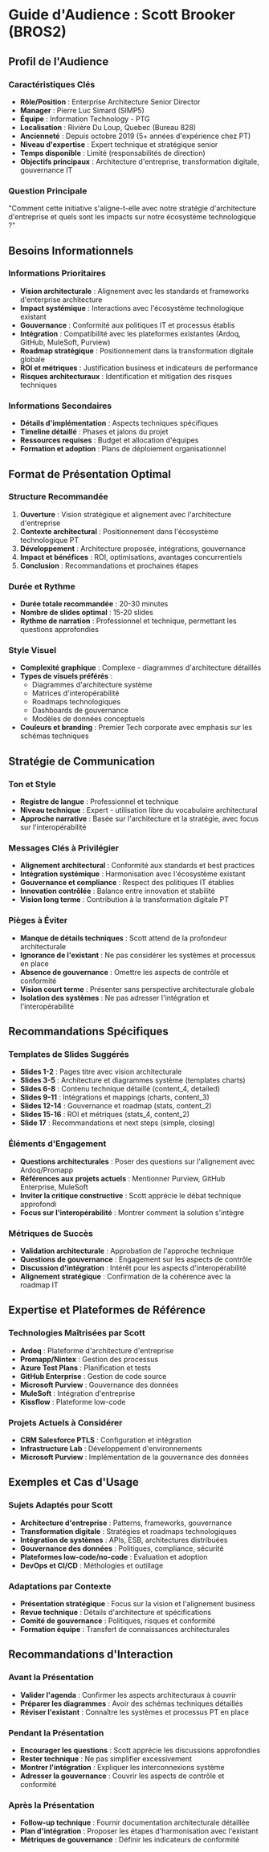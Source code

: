 # Guide d'Audience : Scott Brooker (BROS2)

## Profil de l'Audience

### Caractéristiques Clés
- **Rôle/Position** : Enterprise Architecture Senior Director
- **Manager** : Pierre Luc Simard (SIMP5)
- **Équipe** : Information Technology - PTG
- **Localisation** : Rivière Du Loup, Quebec (Bureau 828)
- **Ancienneté** : Depuis octobre 2019 (5+ années d'expérience chez PT)
- **Niveau d'expertise** : Expert technique et stratégique senior
- **Temps disponible** : Limité (responsabilités de direction)
- **Objectifs principaux** : Architecture d'entreprise, transformation digitale, gouvernance IT

### Question Principale
"Comment cette initiative s'aligne-t-elle avec notre stratégie d'architecture d'entreprise et quels sont les impacts sur notre écosystème technologique ?"

## Besoins Informationnels

### Informations Prioritaires
- **Vision architecturale** : Alignement avec les standards et frameworks d'enterprise architecture
- **Impact systémique** : Interactions avec l'écosystème technologique existant
- **Gouvernance** : Conformité aux politiques IT et processus établis
- **Intégration** : Compatibilité avec les plateformes existantes (Ardoq, GitHub, MuleSoft, Purview)
- **Roadmap stratégique** : Positionnement dans la transformation digitale globale
- **ROI et métriques** : Justification business et indicateurs de performance
- **Risques architecturaux** : Identification et mitigation des risques techniques

### Informations Secondaires
- **Détails d'implémentation** : Aspects techniques spécifiques
- **Timeline détaillé** : Phases et jalons du projet
- **Ressources requises** : Budget et allocation d'équipes
- **Formation et adoption** : Plans de déploiement organisationnel

## Format de Présentation Optimal

### Structure Recommandée
1. **Ouverture** : Vision stratégique et alignement avec l'architecture d'entreprise
2. **Contexte architectural** : Positionnement dans l'écosystème technologique PT
3. **Développement** : Architecture proposée, intégrations, gouvernance
4. **Impact et bénéfices** : ROI, optimisations, avantages concurrentiels
5. **Conclusion** : Recommandations et prochaines étapes

### Durée et Rythme
- **Durée totale recommandée** : 20-30 minutes
- **Nombre de slides optimal** : 15-20 slides
- **Rythme de narration** : Professionnel et technique, permettant les questions approfondies

### Style Visuel
- **Complexité graphique** : Complexe - diagrammes d'architecture détaillés
- **Types de visuels préférés** :
  - Diagrammes d'architecture système
  - Matrices d'interopérabilité
  - Roadmaps technologiques
  - Dashboards de gouvernance
  - Modèles de données conceptuels
- **Couleurs et branding** : Premier Tech corporate avec emphasis sur les schémas techniques

## Stratégie de Communication

### Ton et Style
- **Registre de langue** : Professionnel et technique
- **Niveau technique** : Expert - utilisation libre du vocabulaire architectural
- **Approche narrative** : Basée sur l'architecture et la stratégie, avec focus sur l'interopérabilité

### Messages Clés à Privilégier
- **Alignement architectural** : Conformité aux standards et best practices
- **Intégration systémique** : Harmonisation avec l'écosystème existant
- **Gouvernance et compliance** : Respect des politiques IT établies
- **Innovation contrôlée** : Balance entre innovation et stabilité
- **Vision long terme** : Contribution à la transformation digitale PT

### Pièges à Éviter
- **Manque de détails techniques** : Scott attend de la profondeur architecturale
- **Ignorance de l'existant** : Ne pas considérer les systèmes et processus en place
- **Absence de gouvernance** : Omettre les aspects de contrôle et conformité
- **Vision court terme** : Présenter sans perspective architecturale globale
- **Isolation des systèmes** : Ne pas adresser l'intégration et l'interopérabilité

## Recommandations Spécifiques

### Templates de Slides Suggérés
- **Slides 1-2** : Pages titre avec vision architecturale
- **Slides 3-5** : Architecture et diagrammes système (templates charts)
- **Slides 6-8** : Contenu technique détaillé (content_4, detailed)
- **Slides 9-11** : Intégrations et mappings (charts, content_3)
- **Slides 12-14** : Gouvernance et roadmap (stats, content_2)
- **Slides 15-16** : ROI et métriques (stats_4, content_2)
- **Slide 17** : Recommandations et next steps (simple, closing)

### Éléments d'Engagement
- **Questions architecturales** : Poser des questions sur l'alignement avec Ardoq/Promapp
- **Références aux projets actuels** : Mentionner Purview, GitHub Enterprise, MuleSoft
- **Inviter la critique constructive** : Scott apprécie le débat technique approfondi
- **Focus sur l'interopérabilité** : Montrer comment la solution s'intègre

### Métriques de Succès
- **Validation architecturale** : Approbation de l'approche technique
- **Questions de gouvernance** : Engagement sur les aspects de contrôle
- **Discussion d'intégration** : Intérêt pour les aspects d'interopérabilité
- **Alignement stratégique** : Confirmation de la cohérence avec la roadmap IT

## Expertise et Plateformes de Référence

### Technologies Maîtrisées par Scott
- **Ardoq** : Plateforme d'architecture d'entreprise
- **Promapp/Nintex** : Gestion des processus
- **Azure Test Plans** : Planification et tests
- **GitHub Enterprise** : Gestion de code source
- **Microsoft Purview** : Gouvernance des données
- **MuleSoft** : Intégration d'entreprise
- **Kissflow** : Plateforme low-code

### Projets Actuels à Considérer
- **CRM Salesforce PTLS** : Configuration et intégration
- **Infrastructure Lab** : Développement d'environnements
- **Microsoft Purview** : Implémentation de la gouvernance des données

## Exemples et Cas d'Usage

### Sujets Adaptés pour Scott
- **Architecture d'entreprise** : Patterns, frameworks, gouvernance
- **Transformation digitale** : Stratégies et roadmaps technologiques
- **Intégration de systèmes** : APIs, ESB, architectures distribuées
- **Gouvernance des données** : Politiques, compliance, sécurité
- **Plateformes low-code/no-code** : Évaluation et adoption
- **DevOps et CI/CD** : Méthologies et outillage

### Adaptations par Contexte
- **Présentation stratégique** : Focus sur la vision et l'alignement business
- **Revue technique** : Détails d'architecture et spécifications
- **Comité de gouvernance** : Politiques, risques et conformité
- **Formation équipe** : Transfert de connaissances architecturales

## Recommandations d'Interaction

### Avant la Présentation
- **Valider l'agenda** : Confirmer les aspects architecturaux à couvrir
- **Préparer les diagrammes** : Avoir des schémas techniques détaillés
- **Réviser l'existant** : Connaître les systèmes et processus PT en place

### Pendant la Présentation
- **Encourager les questions** : Scott apprécie les discussions approfondies
- **Rester technique** : Ne pas simplifier excessivement
- **Montrer l'intégration** : Expliquer les interconnexions système
- **Adresser la gouvernance** : Couvrir les aspects de contrôle et conformité

### Après la Présentation
- **Follow-up technique** : Fournir documentation architecturale détaillée
- **Plan d'intégration** : Proposer les étapes d'harmonisation avec l'existant
- **Métriques de gouvernance** : Définir les indicateurs de conformité